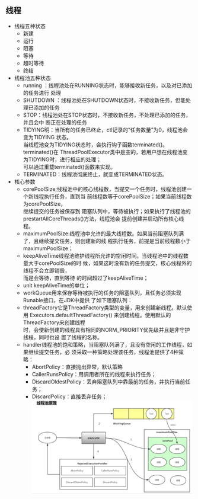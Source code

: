 ## 线程
- 线程五种状态
  - 新建
  - 运行
  - 阻塞
  - 等待
  - 超时等待
  - 终结
- 线程池五种状态
  - running ：线程池处在RUNNING状态时，能够接收新任务，以及对已添加的任务进行 处理
  - SHUTDOWN ：线程池处在SHUTDOWN状态时，不接收新任务，但能处理已添加的任务
  - STOP：线程池处在STOP状态时，不接收新任务，不处理已添加的任务，并且会中 断正在处理的任务
  - TIDYING明：当所有的任务已终止，ctl记录的”任务数量”为0，线程池会变为TIDYING 状态。  
  当线程池变为TIDYING状态时，会执行钩子函数terminated()。terminated()在 ThreadPoolExecutor类中是空的，若用户想在线程池变为TIDYING时，进行相应的处理；  
  可以通过重载terminated()函数来实现。
  - TERMINATED：线程池彻底终止，就变成TERMINATED状态。
- 核心参数
  - corePoolSize;线程池中的核心线程数，当提交一个任务时，线程池创建一个新线程执行任务，直到当 前线程数等于corePoolSize；如果当前线程数为corePoolSize，  
  继续提交的任务被保存到 阻塞队列中，等待被执行；如果执行了线程池的prestartAllCoreThreads()方法，线程池会 提前创建并启动所有核心线程。
  - maximumPoolSize:线程池中允许的最大线程数。如果当前阻塞队列满了，且继续提交任务，则创建新的线 程执行任务，前提是当前线程数小于maximumPoolSize；
  - keepAliveTime线程池维护线程所允许的空闲时间。当线程池中的线程数量大于corePoolSize的时 候，如果这时没有新的任务提交，核心线程外的线程不会立即销毁，  
  而是会等待，直到等待 的时间超过了keepAliveTime；
  - unit keepAliveTime的单位；
  - workQueue用来保存等待被执行的任务的阻塞队列，且任务必须实现Runable接口，在JDK中提供 了如下阻塞队列：
  - threadFactory它是ThreadFactory类型的变量，用来创建新线程。默认使用 Executors.defaultThreadFactory() 来创建线程。使用默认的ThreadFactory来创建线程  
  时，会使新创建的线程具有相同的NORM_PRIORITY优先级并且是非守护线程，同时也设 置了线程的名称。
  - handler线程池的饱和策略，当阻塞队列满了，且没有空闲的工作线程，如果继续提交任务，必 须采取一种策略处理该任务，线程池提供了4种策略：
    - AbortPolicy：直接抛出异常，默认策略
    - CallerRunsPolicy：用调用者所在的线程来执行任务；
    - DiscardOldestPolicy：丢弃阻塞队列中靠最前的任务，并执行当前任务；
    - DiscardPolicy：直接丢弃任务；
      ![](/studyforbat/pic/线程池.png)